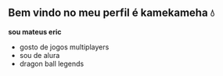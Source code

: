 ## Bem vindo no meu perfil é kamekameha 💧

**sou mateus eric**
- gosto de jogos multiplayers
- sou de alura
- dragon ball legends

